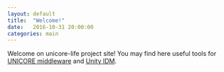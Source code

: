 ```yaml
---
layout: default
title:  "Welcome!"
date:   2016-10-31 20:00:00
categories: main
---
```


Welcome on unicore-life project site! You may find here useful tools for [UNICORE middleware][unicore] and [Unity IDM][unity].

[unicore]: http://unicore.eu
[unity]:   http://unity-idm.eu
